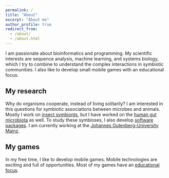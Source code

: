 ```yaml
---
permalink: /
title: "About"
excerpt: "About me"
author_profile: true
redirect_from: 
  - /about/
  - /about.html
---
```


I am passionate about bioinformatics and programming. My scientific interests are sequence analysis, machine learning, and systems biology, which I try to combine to understand the complex interactions in symbiotic communities. I also like to develop small mobile games with an educational focus. 

My research
------
Why do organisms cooperate, instead of living solitarily? I am interested in this questions for symbiotic associations between microbes and animals. Mostly I work on [insect symbionts](https://www.ncbi.nlm.nih.gov/pubmed/29153832), but I have worked on the [human gut microbiota](https://www.ncbi.nlm.nih.gov/pubmed/30083388) as well. To study these symbioses, I also develop [software packages](https://www.ncbi.nlm.nih.gov/pubmed/28531184). I am currently working at the [Johannes Gutenberg-University Mainz](http://www.bio.uni-mainz.de/zoo/oekologie/277_ENG_HTML.php).

My games 
------
In my free time, I like to develop mobile games. Mobile technologies are exciting and full of opportunities. Most of my games have an [educational focus](http://inople.com).